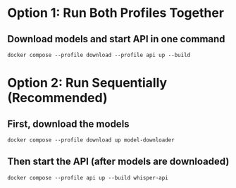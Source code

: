 # Option 1: Run Both Profiles Together
## Download models and start API in one command
`docker compose --profile download --profile api up --build`
# Option 2: Run Sequentially (Recommended)
## First, download the models
`docker compose --profile download up model-downloader`

## Then start the API (after models are downloaded)
`docker compose --profile api up --build whisper-api`